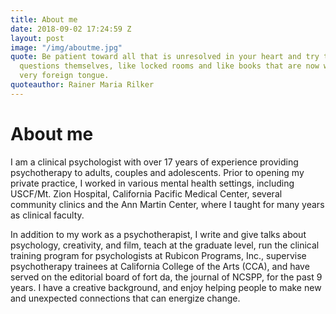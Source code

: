 ```yaml
---
title: About me
date: 2018-09-02 17:24:59 Z
layout: post
image: "/img/aboutme.jpg"
quote: Be patient toward all that is unresolved in your heart and try to love the
  questions themselves, like locked rooms and like books that are now written in a
  very foreign tongue.
quoteauthor: Rainer Maria Rilker
---
```


# About me

I am a clinical psychologist with over 17 years of experience providing psychotherapy to adults, couples and adolescents. Prior to opening my private practice, I worked in various mental health settings, including USCF/Mt. Zion Hospital, California Pacific Medical Center, several community clinics and the Ann Martin Center, where I taught for many years as clinical faculty.

In addition to my work as a psychotherapist, I write and give talks about psychology, creativity, and film, teach at the graduate level, run the clinical training program for psychologists at Rubicon Programs, Inc., supervise psychotherapy trainees at California College of the Arts (CCA), and have served on the editorial board of fort da, the journal of NCSPP, for the past 9 years. I have a creative background, and enjoy helping people to make new and unexpected connections that can energize change.
